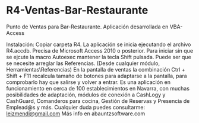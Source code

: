 # R4-Ventas-Bar-Restaurante
Punto de Ventas para Bar-Restaurante. Aplicación desarrollada en VBA-Access


Instalación:
Copiar carpeta R4. La aplicación se inicia ejecutando el archivo R4.accdb. Precisa de Microsoft Access 2010 o posterior.
Para iniciar sin que se ejcute la macro Autoexec mantener la tecla Shift pulsada.
Puede ser que se necesite arreglar las Referencias. (Desde cualquier módulo, Herramientas\Referencias)
En la pantalla de ventas la combinación Ctrl + Shift + F11 recalcula tamaño de botones para adaptarse a la pantalla, para comprobarlo hay que salirse y volver a entrar.
Es una aplicación en funcionamiento en cerca de 100 establecimientos en Navarra, con muchas posibilidades de adaptación, módulos de conexión a CashLogy y CashGuard, Comanderos para cocina, Gestión de Reservas y Presencia de Emplead@s y más.
Cualquier duda puedes consultarme: leizmendi@gmail.com
Más info en abauntzsoftware.com
